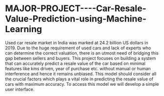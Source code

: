 # MAJOR-PROJECT----Car-Resale-Value-Prediction-using-Machine-Learning
Used car resale market in India was marked at 24.2 billion US dollars in 2019. Due to the huge requirement of used cars and lack of experts who can determine the correct valuation, there is an utmost need of bridging this gap between sellers and buyers. This project focuses on building a system that can accurately predict a resale value of the car based on minimal features like kms driven, year of purchase etc. without manual or human interference and hence it remains unbiased.
This model should consider all the crucial factors which plays a vital role in predicting the resale value of cars with maximum accuracy. To access this model we will develop a simple user interface.

